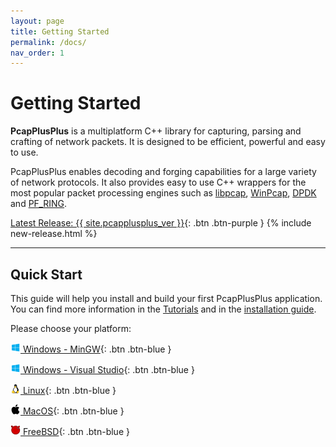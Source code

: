 ```yaml
---
layout: page
title: Getting Started
permalink: /docs/
nav_order: 1
---
```


# Getting Started

__PcapPlusPlus__ is a multiplatform C++ library for capturing, parsing and crafting of network packets. It is designed to be efficient, powerful and easy to use.

PcapPlusPlus enables decoding and forging capabilities for a large variety of network protocols. It also provides easy to use C++ wrappers for the most popular packet processing engines such as [libpcap](https://www.tcpdump.org/), [WinPcap](https://www.winpcap.org/), [DPDK](https://www.dpdk.org/) and [PF_RING](https://www.ntop.org/products/packet-capture/pf_ring/).


[Latest Release: {{ site.pcapplusplus_ver }}](https://github.com/seladb/PcapPlusPlus/releases/latest){: .btn .btn-purple } {% include new-release.html %}

---

## Quick Start

This guide will help you install and build your first PcapPlusPlus application. You can find more information in the [Tutorials](/docs/tutorials) and in the [installation guide](/docs/install).

Please choose your platform:

[<img src="/resources/logo-windows.png" alt="drawing" width="16" title="Windows"/> Windows - MinGW](/docs/quickstart/mingw){: .btn .btn-blue }

[<img src="/resources/logo-windows.png" alt="drawing" width="16" title="Windows"/> Windows - Visual Studio](/docs/quickstart/vs){: .btn .btn-blue }

[<img src="/resources/logo-linux.png" alt="drawing" width="16" title="Linux"/> Linux](/docs/quickstart/linux){: .btn .btn-blue }

[<img src="/resources/logo-apple.png" alt="drawing" width="16" title="MacOS"/> MacOS](/docs/quickstart/macos){: .btn .btn-blue }

[<img src="/resources/logo-freebsd.png" alt="drawing" width="16" title="FreeBSD"/> FreeBSD](/docs/quickstart/freebsd){: .btn .btn-blue }
